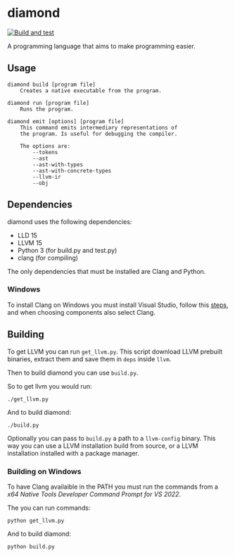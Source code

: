 # diamond

[![Build and test](https://github.com/diamond-lang/diamond/actions/workflows/build-and-test.yaml/badge.svg)](https://github.com/diamond-lang/diamond/actions/workflows/build-and-test.yaml)

A programming language that aims to make programming easier.

## Usage
```
diamond build [program file]
    Creates a native executable from the program.

diamond run [program file]
    Runs the program.

diamond emit [options] [program file]
    This command emits intermediary representations of
    the program. Is useful for debugging the compiler.

    The options are:
        --tokens
        --ast
        --ast-with-types
        --ast-with-concrete-types
        --llvm-ir
        --obj
```

## Dependencies

diamond uses the following dependencies:
- LLD 15
- LLVM 15
- Python 3 (for build.py and test.py)
- clang (for compiling)

The only dependencies that must be installed are Clang and Python.

### Windows

To install Clang on Windows you must install Visual Studio, follow this [steps](https://learn.microsoft.com/en-us/cpp/build/vscpp-step-0-installation?view=msvc-170), and when choosing components also select Clang.

## Building

To get LLVM you can run `get_llvm.py`. This script download LLVM prebuilt binaries, extract them and save them in `deps` inside `llvm`.

Then to build diamond you can use `build.py`.

So to get llvm you would run:
```
./get_llvm.py
```

And to build diamond:
```
./build.py
```

Optionally you can pass to `build.py` a path to a `llvm-config` binary. This way you
can use a LLVM installation build from source, or a LLVM installation installed with
a package manager.

### Building on Windows

To have Clang availaible in the PATH you must run the commands from a *x64 Native Tools Developer Command Prompt for VS 2022*.

The you can run commands:
```
python get_llvm.py
```

And to build diamond:
```
python build.py
```
